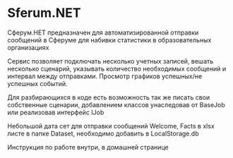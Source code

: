 # Sferum.NET
Сферум.НЕТ предназначен для автоматизированной отправки сообщений в Сферуме для набивки статистики в образовательных организациях

Сервис позволяет подключать несколько учетных записей, вешать несколько сценарий, указывать количество необходимых сообщений и интервал между отправками.
Просмотр графиков успешных/не успешных событий.

Для разбирающихся в коде есть возможность так же писать свои собственные сценарии, добавлением классов унаследовав от BaseJob или реализовав интерфейс IJob

Небольшой дата сет для отправки сообщений Welcome, Facts в xlsx листе в папке Dataset, необходимо добавить в LocalStorage.db

Инструкция по работе внутри, в домашней странице 
